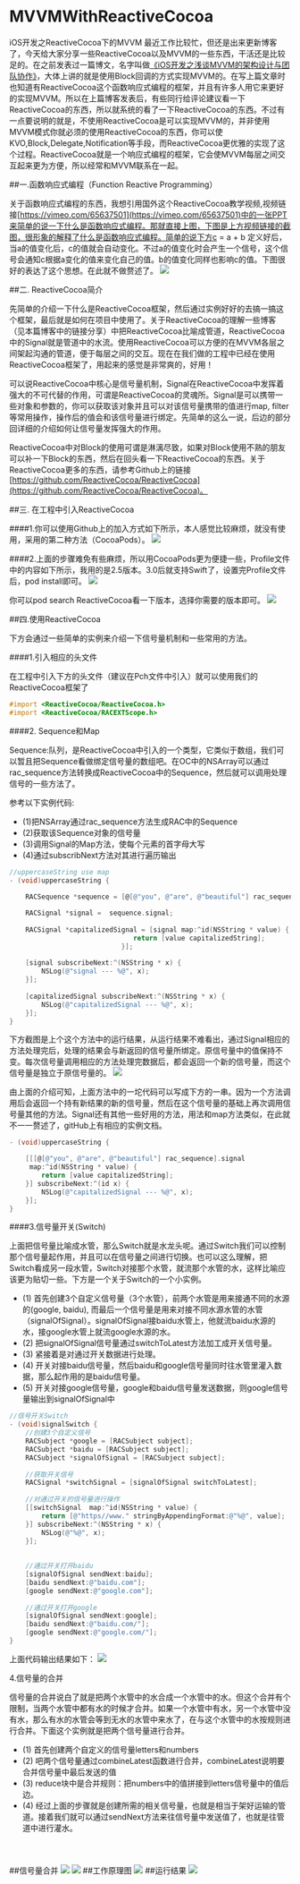 # MVVMWithReactiveCocoa
iOS开发之ReactiveCocoa下的MVVM
最近工作比较忙，但还是出来更新博客了，今天给大家分享一些ReactiveCocoa以及MVVM的一些东西，干活还是比较足的。在之前发表过一篇博文，名字叫做[《iOS开发之浅谈MVVM的架构设计与团队协作》](http://www.cnblogs.com/ludashi/p/4211556.html)，大体上讲的就是使用Block回调的方式实现MVVM的。在写上篇文章时也知道有ReactiveCocoa这个函数响应式编程的框架，并且有许多人用它来更好的实现MVVM。所以在上篇博客发表后，有些同行给评论建议看一下ReactiveCocoa的东西，所以就系统的看了一下ReactiveCocoa的东西。不过有一点要说明的就是，不使用ReactiveCocoa是可以实现MVVM的，并非使用MVVM模式你就必须的使用ReactiveCocoa的东西，你可以使KVO,Block,Delegate,Notification等手段，而ReactiveCocoa更优雅的实现了这个过程。ReactiveCocoa就是一个响应式编程的框架，它会使MVVM每层之间交互起来更为方便，所以经常和MVVM联系在一起。

##一.函数响应式编程（Function Reactive Programming）

关于函数响应式编程的东西，我想引用国外这个ReactiveCocoa教学视频,视频链接[https://vimeo.com/65637501](https://vimeo.com/65637501)中的一张PPT来简单的说一下什么是函数响应式编程。那就直接上图，下图是上方视频链接的截图，很形象的解释了什么是函数响应式编程。简单的说下方c = a + b 定义好后，当a的值变化后，c的值就会自动变化。不过a的值变化时会产生一个信号，这个信号会通知c根据a变化的值来变化自己的值。b的值变化同样也影响c的值。下图很好的表达了这个思想。在此就不做赘述了。
![](http://images2015.cnblogs.com/blog/545446/201510/545446-20151029165449466-94607195.png)

##二. ReactiveCocoa简介

先简单的介绍一下什么是ReactiveCocoa框架，然后通过实例好好的去搞一搞这个框架，最后就是如何在项目中使用了。关于ReactiveCocoa的理解一些博客（见本篇博客中的链接分享）中把ReactiveCocoa比喻成管道，ReactiveCocoa中的Signal就是管道中的水流。使用ReactiveCocoa可以方便的在MVVM各层之间架起沟通的管道，便于每层之间的交互。现在在我们做的工程中已经在使用ReactiveCocoa框架了，用起来的感觉是非常爽的，好用！

可以说ReactiveCocoa中核心是信号量机制，Signal在ReactiveCocoa中发挥着强大的不可代替的作用，可谓是ReactiveCocoa的灵魂所。Signal是可以携带一些对象和参数的，你可以获取该对象并且可以对该信号量携带的值进行map, filter等常用操作，操作后的值会和该信号量进行绑定。先简单的这么一说，后边的部分回详细的介绍如何让信号量发挥强大的作用。

ReactiveCocoa中对Block的使用可谓是淋漓尽致，如果对Block使用不熟的朋友可以补一下Block的东西，然后在回头看一下ReactiveCocoa的东西。关于ReactiveCocoa更多的东西，请参考Github上的链接[https://github.com/ReactiveCocoa/ReactiveCocoa](https://github.com/ReactiveCocoa/ReactiveCocoa)。

##三. 在工程中引入ReactiveCocoa

####1.你可以使用Github上的加入方式如下所示，本人感觉比较麻烦，就没有使用，采用的第二种方法（CocoaPods）。
![](http://images2015.cnblogs.com/blog/545446/201510/545446-20151029173053075-602730902.png)

####2.上面的步骤难免有些麻烦，所以用CocoaPods更为便捷一些，Profile文件中的内容如下所示，我用的是2.5版本。3.0后就支持Swift了，设置完Profile文件后，pod install即可。
![](http://images2015.cnblogs.com/blog/545446/201510/545446-20151029173527310-1882275970.png)

你可以pod search ReactiveCocoa看一下版本，选择你需要的版本即可。
![](http://images2015.cnblogs.com/blog/545446/201510/545446-20151029174451482-429254438.png)

##四.使用ReactiveCocoa

下方会通过一些简单的实例来介绍一下信号量机制和一些常用的方法。

####1.引入相应的头文件

在工程中引入下方的头文件（建议在Pch文件中引入）就可以使用我们的ReactiveCocoa框架了
```Objective-C
#import <ReactiveCocoa/ReactiveCocoa.h>
#import <ReactiveCocoa/RACEXTScope.h>
```
####2. Sequence和Map

Sequence:队列，是ReactiveCocoa中引入的一个类型，它类似于数组，我们可以暂且把Sequence看做绑定信号量的数组吧。在OC中的NSArray可以通过rac_sequence方法转换成ReactiveCocoa中的Sequence，然后就可以调用处理信号的一些方法了。

参考以下实例代码:

* (1)把NSArray通过rac_sequence方法生成RAC中的Sequence
* (2)获取该Sequence对象的信号量
* (3)调用Signal的Map方法，使每个元素的首字母大写
* (4)通过subscribNext方法对其进行遍历输出
```Objective-C
//uppercaseString use map
- (void)uppercaseString {
    
    RACSequence *sequence = [@[@"you", @"are", @"beautiful"] rac_sequence];

    RACSignal *signal =  sequence.signal;
    
    RACSignal *capitalizedSignal = [signal map:^id(NSString * value) {
                               return [value capitalizedString];
                            }];
    
    [signal subscribeNext:^(NSString * x) {
        NSLog(@"signal --- %@", x);
    }];
    
    [capitalizedSignal subscribeNext:^(NSString * x) {
        NSLog(@"capitalizedSignal --- %@", x);
    }];
}
```
下方截图是上个这个方法中的运行结果，从运行结果不难看出，通过Signal相应的方法处理完后，处理的结果会与新返回的信号量所绑定。原信号量中的值保持不变。每次信号量调用相应的方法处理完数据后，都会返回一个新的信号量，而这个信号量是独立于原信号量的。
![](http://images2015.cnblogs.com/blog/545446/201511/545446-20151103092831461-168348881.png)

由上面的介绍可知，上面方法中的一坨代码可以写成下方的一串。因为一个方法调用后会返回一个持有新结果的新的信号量，然后在这个信号量的基础上再次调用信号量其他的方法。Signal还有其他一些好用的方法，用法和map方法类似，在此就不一一赘述了，gitHub上有相应的实例文档。
```Objective-C
- (void)uppercaseString {

    [[[@[@"you", @"are", @"beautiful"] rac_sequence].signal
     map:^id(NSString * value) {
        return [value capitalizedString];
    }] subscribeNext:^(id x) {
        NSLog(@"capitalizedSignal --- %@", x);
    }];
}
```

####3.信号量开关(Switch)

上面把信号量比喻成水管，那么Switch就是水龙头呢。通过Switch我们可以控制那个信号量起作用，并且可以在信号量之间进行切换。也可以这么理解，把Switch看成另一段水管，Switch对接那个水管，就流那个水管的水，这样比喻应该更为贴切一些。下方是一个关于Switch的一个小实例。

* (1) 首先创建3个自定义信号量（3个水管），前两个水管是用来接通不同的水源的(google, baidu), 而最后一个信号量是用来对接不同水源水管的水管（signalOfSignal）。signalOfSignal接baidu水管上，他就流baidu水源的水，接google水管上就流google水源的水。
* (2) 把signalOfSignal信号量通过switchToLatest方法加工成开关信号量。
* (3) 紧接着是对通过开关数据进行处理。
* (4) 开关对接baidu信号量，然后baidu和google信号量同时往水管里灌入数据，那么起作用的是baidu信号量。
* (5) 开关对接google信号量，google和baidu信号量发送数据，则google信号量输出到signalOfSignal中

```Objective-C
//信号开关Switch
- (void)signalSwitch {
    //创建3个自定义信号
    RACSubject *google = [RACSubject subject];
    RACSubject *baidu = [RACSubject subject];
    RACSubject *signalOfSignal = [RACSubject subject];
    
    //获取开关信号
    RACSignal *switchSignal = [signalOfSignal switchToLatest];
    
    //对通过开关的信号量进行操作
    [[switchSignal  map:^id(NSString * value) {
        return [@"https//www." stringByAppendingFormat:@"%@", value];
    }] subscribeNext:^(NSString * x) {
        NSLog(@"%@", x);
    }];
    
    
    //通过开关打开baidu
    [signalOfSignal sendNext:baidu];
    [baidu sendNext:@"baidu.com"];
    [google sendNext:@"google.com"];
    
    //通过开关打开google
    [signalOfSignal sendNext:google];
    [baidu sendNext:@"baidu.com/"];
    [google sendNext:@"google.com/"];
}
```
上面代码输出结果如下：
![](http://images2015.cnblogs.com/blog/545446/201511/545446-20151103110252539-74996119.png)

4.信号量的合并

信号量的合并说白了就是把两个水管中的水合成一个水管中的水。但这个合并有个限制，当两个水管中都有水的时候才合并。如果一个水管中有水，另一个水管中没有水，那么有水的水管会等到无水的水管中来水了，在与这个水管中的水按规则进行合并。下面这个实例就是把两个信号量进行合并。

* (1) 首先创建两个自定义的信号量letters和numbers
* (2) 吧两个信号量通过combineLatest函数进行合并，combineLatest说明要合并信号量中最后发送的值
* (3) reduce块中是合并规则：把numbers中的值拼接到letters信号量中的值后边。
* (4) 经过上面的步骤就是创建所需的相关信号量，也就是相当于架好运输的管道。接着我们就可以通过sendNext方法来往信号量中发送值了，也就是往管道中进行灌水。
```Objective-C
```

```Objective-C
```
```Objective-C
```


##信号量合并
![](http://images2015.cnblogs.com/blog/545446/201511/545446-20151105142321024-1751623998.png)
![](http://images2015.cnblogs.com/blog/545446/201511/545446-20151105165000633-1417442850.png)
##工作原理图
![](http://images2015.cnblogs.com/blog/545446/201511/545446-20151106134217602-2124107075.png)
##运行结果
![](http://images2015.cnblogs.com/blog/545446/201511/545446-20151106141713821-1314494999.png)
